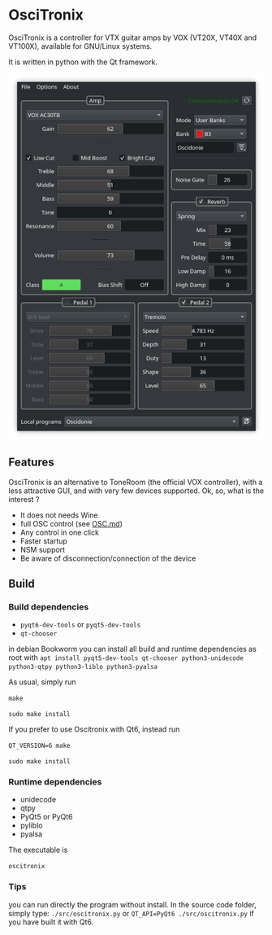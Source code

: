 # OsciTronix

OsciTronix is a controller for VTX guitar amps by VOX (VT20X, VT40X and VT100X), available for GNU/Linux systems.

It is written in python with the Qt framework.

![Screenshot](https://raw.githubusercontent.com/Houston4444/OsciTronix/master/resources/screenshots/oscitronix.png)

## Features

OsciTronix is an alternative to ToneRoom (the official VOX controller), with a less attractive GUI, and with very few devices supported. Ok, so, what is the interest ?

* It does not needs Wine
* full OSC control (see [OSC.md](./OSC.md))
* Any control in one click
* Faster startup
* NSM support
* Be aware of disconnection/connection of the device

## Build

### Build dependencies

* `pyqt6-dev-tools` or `pyqt5-dev-tools`
* `qt-chooser`

in debian Bookworm you can install all build and runtime dependencies as root with
`apt install pyqt5-dev-tools qt-chooser python3-unidecode python3-qtpy python3-liblo python3-pyalsa`

As usual, simply run

`make`

`sudo make install` 

If you prefer to use Oscitronix with Qt6, instead run

`QT_VERSION=6 make`

`sudo make install`

### Runtime dependencies

* unidecode
* qtpy
* PyQt5 or PyQt6
* pyliblo
* pyalsa

The executable is

`oscitronix`

### Tips
you can run directly the program without install. In the source code folder, simply type:
`./src/oscitronix.py` or `QT_API=PyQt6 ./src/oscitronix.py` if you have built it with Qt6.
